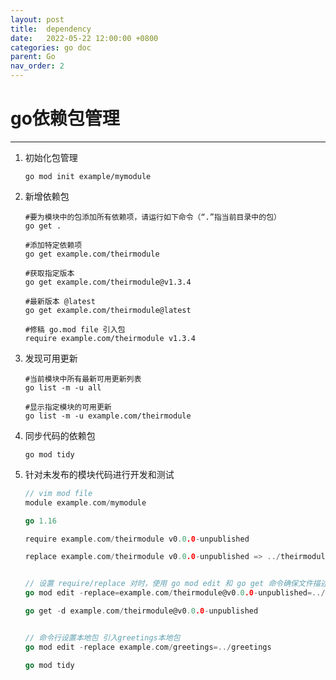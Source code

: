```yaml
---
layout: post
title:  dependency
date:   2022-05-22 12:00:00 +0800
categories: go doc
parent: Go
nav_order: 2
---
```



# go依赖包管理
---

1. 初始化包管理

	```shell
	go mod init example/mymodule
	```

2. 新增依赖包

	```shell
	#要为模块中的包添加所有依赖项，请运行如下命令（“.”指当前目录中的包）
	go get .
	```

	```shell
	#添加特定依赖项
	go get example.com/theirmodule
	```

	```shell
	#获取指定版本
    go get example.com/theirmodule@v1.3.4
	```

    ```shell
	#最新版本 @latest
    go get example.com/theirmodule@latest
	```

	```shell
	#修稿 go.mod file 引入包
	require example.com/theirmodule v1.3.4
	```

3. 发现可用更新

	```shell
	#当前模块中所有最新可用更新列表
	go list -m -u all
	```

	```shell
	#显示指定模块的可用更新
	go list -m -u example.com/theirmodule
	```

4. 同步代码的依赖包

	```shell
	go mod tidy
	```

5. 针对未发布的模块代码进行开发和测试

	```go
	// vim mod file
	module example.com/mymodule

	go 1.16

	require example.com/theirmodule v0.0.0-unpublished

	replace example.com/theirmodule v0.0.0-unpublished => ../theirmodule


	// 设置 require/replace 对时，使用 go mod edit 和 go get 命令确保文件描述的需求保持一致
	go mod edit -replace=example.com/theirmodule@v0.0.0-unpublished=../theirmodule
    
    go get -d example.com/theirmodule@v0.0.0-unpublished


    // 命令行设置本地包 引入greetings本地包
    go mod edit -replace example.com/greetings=../greetings

    go mod tidy
	```


